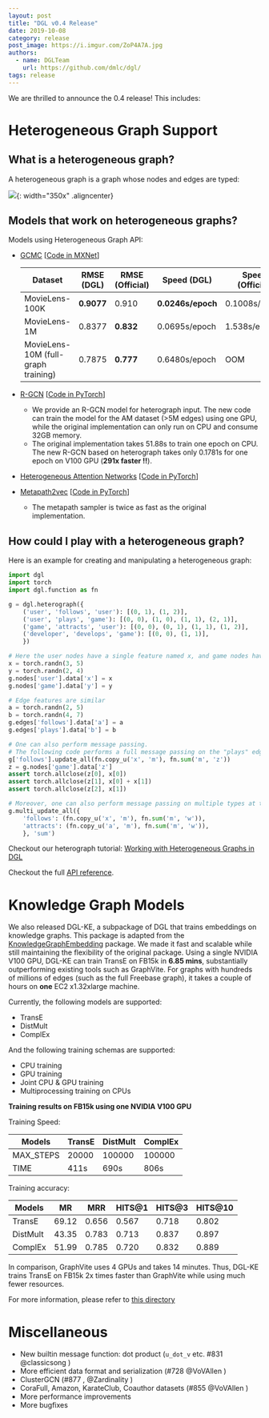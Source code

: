 ```yaml
---
layout: post
title: "DGL v0.4 Release"
date: 2019-10-08
category: release
post_image: https://i.imgur.com/ZoP4A7A.jpg
authors:
  - name: DGLTeam
    url: https://github.com/dmlc/dgl/
tags: release
---
```


We are thrilled to announce the 0.4 release!  This includes:

Heterogeneous Graph Support
===

What is a heterogeneous graph?
---

A heterogeneous graph is a graph whose nodes and edges are typed:

![](https://user-images.githubusercontent.com/2978100/66382127-3196d400-e9ed-11e9-94f8-ee89ba530a13.png){: width="350x" .aligncenter}

Models that work on heterogeneous graphs?
---

Models using Heterogeneous Graph API:
* [GCMC](https://arxiv.org/abs/1706.02263) [[Code in MXNet](https://github.com/dmlc/dgl/tree/master/examples/mxnet/gcmc)]

  | Dataset | RMSE (DGL) | RMSE (Official) | Speed (DGL) | Speed (Official) | Speed Comparison |
  |---------|---------|---------|--------------|---------|-------------|
  | MovieLens-100K | **0.9077** | 0.910 | **0.0246s/epoch** | 0.1008s/epoch | 5x |
  | MovieLens-1M | 0.8377 | **0.832** | 0.0695s/epoch | 1.538s/epoch | 22x |
  | MovieLens-10M (full-graph training) | 0.7875 | **0.777** | 0.6480s/epoch | OOM | - |

* [R-GCN](https://arxiv.org/abs/1703.06103) [[Code in PyTorch](https://github.com/dmlc/dgl/tree/master/examples/pytorch/rgcn-hetero)]
  * We provide an R-GCN model for heterograph input. The new code can train the model for the AM dataset (>5M edges) using one GPU, while the original implementation can only run on CPU and consume 32GB memory.
  * The original implementation takes 51.88s to train one epoch on CPU. The new R-GCN based on heterograph takes only 0.1781s for one epoch on V100 GPU (**291x faster !!**).
* [Heterogeneous Attention Networks](https://arxiv.org/abs/1903.07293) [[Code in PyTorch](https://github.com/dmlc/dgl/tree/master/examples/pytorch/han)]
* [Metapath2vec](https://dl.acm.org/citation.cfm?id=3098036) [[Code in PyTorch](https://github.com/dmlc/dgl/tree/master/examples/pytorch/metapath2vec)]
  * The metapath sampler is twice as fast as the original implementation.

How could I play with a heterogeneous graph?
---

Here is an example for creating and manipulating a heterogeneous graph:

```python
import dgl
import torch
import dgl.function as fn

g = dgl.heterograph({
    ('user', 'follows', 'user'): [(0, 1), (1, 2)],
    ('user', 'plays', 'game'): [(0, 0), (1, 0), (1, 1), (2, 1)],
    ('game', 'attracts', 'user'): [(0, 0), (0, 1), (1, 1), (1, 2)],
    ('developer', 'develops', 'game'): [(0, 0), (1, 1)],
    })

# Here the user nodes have a single feature named x, and game nodes have a single feature named y
x = torch.randn(3, 5)
y = torch.randn(2, 4)
g.nodes['user'].data['x'] = x
g.nodes['game'].data['y'] = y

# Edge features are similar
a = torch.randn(2, 5)
b = torch.randn(4, 7)
g.edges['follows'].data['a'] = a
g.edges['plays'].data['b'] = b

# One can also perform message passing.
# The following code performs a full message passing on the "plays" edges.
g['follows'].update_all(fn.copy_u('x', 'm'), fn.sum('m', 'z'))
z = g.nodes['game'].data['z']
assert torch.allclose(z[0], x[0])
assert torch.allclose(z[1], x[0] + x[1])
assert torch.allclose(z[2], x[1])

# Moreover, one can also perform message passing on multiple types at the same time, aggregating the results
g.multi_update_all({
    'follows': (fn.copy_u('x', 'm'), fn.sum('m', 'w')),
    'attracts': (fn.copy_u('a', 'm'), fn.sum('m', 'w')),
    }, 'sum')
```

Checkout our heterograph tutorial: [Working with Heterogeneous Graphs in DGL](https://docs.dgl.ai/tutorials/hetero/1_basics.html)

Checkout the full [API reference](https://docs.dgl.ai/api/python/heterograph.html).

Knowledge Graph Models
===

We also released DGL-KE, a subpackage of DGL that trains embeddings on knowledge graphs. This package is adapted from the [KnowledgeGraphEmbedding](https://github.com/DeepGraphLearning/KnowledgeGraphEmbedding) package. We made it fast and scalable while still maintaining the flexibility of the original package. Using a single NVIDIA V100 GPU, DGL-KE can train TransE on FB15k in **6.85 mins**, substantially outperforming existing tools such as GraphVite.  For graphs with hundreds of millions of edges (such as the full Freebase graph), it takes a couple of hours on **one** EC2 x1.32xlarge machine.

Currently, the following models are supported:

* TransE
* DistMult
* ComplEx

And the following training schemas are supported:

* CPU training
* GPU training
* Joint CPU & GPU training
* Multiprocessing training on CPUs

**Training results on FB15k using one NVIDIA V100 GPU**

Training Speed:

|  Models | TransE | DistMult | ComplEx |
|---------|--------|----------|---------|
|MAX_STEPS| 20000  | 100000   | 100000  |
|TIME     | 411s   | 690s     | 806s    |

Training accuracy:

|  Models  |  MR   |  MRR  | HITS@1 | HITS@3 | HITS@10 |
|----------|-------|-------|--------|--------|---------|
| TransE   | 69.12 | 0.656 | 0.567  | 0.718  | 0.802   |
| DistMult | 43.35 | 0.783 | 0.713  | 0.837  | 0.897   |
| ComplEx  | 51.99 | 0.785 | 0.720  | 0.832  | 0.889   |

In comparison, GraphVite uses 4 GPUs and takes 14 minutes. Thus, DGL-KE trains TransE on FB15k 2x times faster than GraphVite while using much fewer resources.

For more information, please refer to [this directory](https://github.com/dmlc/dgl/tree/master/apps/kg)

Miscellaneous
===

* New builtin message function: dot product (`u_dot_v` etc. #831 @classicsong )
* More efficient data format and serialization (#728 @VoVAllen )
* ClusterGCN (#877 , @Zardinality )
* CoraFull, Amazon, KarateClub, Coauthor datasets (#855 @VoVAllen )
* More performance improvements
* More bugfixes
